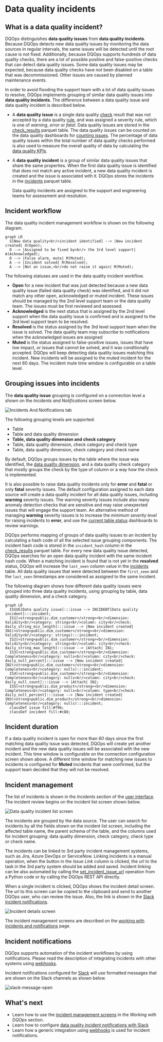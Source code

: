 # Data quality incidents

## What is a data quality incident?

DQOps distinguishes **data quality issues** from **data quality incidents**. Because DQOps detects new data quality issues
by monitoring the data sources in regular intervals, the same issues will be detected until the root cause is not fixed.
Additionally, because DQOps supports hundreds of data quality checks, there are a lot of possible positive and false-positive
checks that can detect data quality issues.
Some data quality issues may be expected, because data quality checks have not been disabled on a table that was decommissioned.
Other issues are caused by planned maintenance events. 

In order to avoid flooding the support team with a lot of data quality issues to resolve, DQOps implements
grouping of similar data quality issues into **data quality incidents**. The difference between a data quality issue
and data quality incident is described below.

 -  A **data quality issue** is a single data quality [check](../checks/index.md) result that was not accepted by 
    a data quality [rule](../rules/rules.md), and was assigned a severity rule, which is one of *warning*, *error* or *fatal*.
    Data quality issues are stored in the [check_results](../../reference/parquetfiles/check_results.md) parquet table.
    The data quality issues can be counted on the data quality dashboards for [counting issues](../data-quality-dashboards/data-quality-dashboards.md#data-quality-issues-count).
    The percentage of data quality issues within the total number of data quality checks performed is also
    used to measure the overall quality of data by calculating the [data quality KPIs](../data-quality-kpis.md).
 
 -  A **data quality incident** is a group of similar data quality issues that share the same properties. 
    When the first data quality issue is identified that does not match any active incident, a new data quality incident is created
    and the issue is associated with it. DQOps stores the incidents in the [incidents](../../reference/parquetfiles/incidents.md)
    parquet table.

    Data quality incidents are assigned to the support and engineering teams for assessment and resolution. 


## Incident workflow
The data quality incident management workflow is shown on the following diagram.

``` mermaid
graph LR
  S[New data quality<br/>incident identified] --> |New incident created| O(Open);
  O --> |Assigned to be fixed by<br/> the 3rd level support| A(Acknowledged);
  O --> |False alarm, mute| M(Muted);
  A --> |Incident solved| R(Resolved);
  A --> |Not an issue,<br/>do not raise it again| M(Muted);
```

The following statuses are used in the data quality incident workflow.

- **Open** for a new incident that was just detected because a new data quality issue (failed data quality check)
  was identified, and it did not match any other open, acknowledged or muted incident. These issues should be
  managed by the 2nd level support team or the data quality team. The issues must be first reviewed and assessed.
- **Acknowledged** is the next status that is assigned by the 2nd level support when the data quality issue is confirmed
  and is assigned to the 3rd level support team to be resolved.
- **Resolved** is the status assigned by the 3rd level support team when the issue is solved. The data quality team
  may subscribe to notifications when the acknowledged issues are assigned
- **Muted** is the status assigned to false-positive issues, issues that have low impact, or issues that cannot be solved,
  and it was conditionally accepted. DQOps will keep detecting data quality issues matching this incident.
  New incidents will be assigned to the muted incident for the next 60 days. The incident mute time window is configurable
  on a table level.


## Grouping issues into incidents
The **data quality issue** grouping is configured on a connection level a shown on the *Incidents and Notifications* screen below.

![Incidents And Notifications tab](https://dqops.com/docs/images/working-with-dqo/incidents-and-notifications/incidents-and-notifications-settings.png)

The following grouping levels are supported:

- Table
- Table and data quality dimension
- **Table, data quality dimension and check category**
- Table, data quality dimension, check category and check type
- Table, data quality dimension, check category and check name

By default, DQOps groups issues by the table where the issue was identified, the [data quality dimension](../data-quality-dimensions/data-quality-dimensions.md),
and a data quality check category that mostly groups the check by the type of column or a way how the check is implemented.

It is also possible to raise data quality incidents only for **error** and **fatal** or only **fatal** severity issues.
The default configuration assigned to each data source will create a data quality incident for all data quality issues,
including **warning** severity issues. The warning severity issues include also many anomaly detection checks that are
sensitive and may raise unexpected issues that will engage the support team. An alternative method of managing **warning** severity
issues is to increase the *minimum severity level* for raising incidents to **error**, and use the
[current table status](../data-quality-dashboards/data-quality-dashboards.md#current-table-status) dashboards to review warnings.

DQOps performs mapping of groups of data quality issues to an incident by calculating a hash code of all the selected
issue grouping components. The incident hash code is stored in the `incident_hash` column
in the [check_results](../../reference/parquetfiles/check_results.md) parquet table. For every new data quality issue detected,
DQOps searches for an open data quality incident with the same incident hash code. When a matching incident is found
that is not yet in the **resolved** status, DQOps will increase the `last_seen` column value
in the [incidents](../../reference/parquetfiles/incidents.md) table. All data quality issues that were detected
between the `first_seen` and the `last_seen` timestamps are considered as assigned to the same incident.

The following diagram shows how different data quality issues were grouped into three data quality incidents,
using grouping by table, data quality dimension, and a check category.

``` mermaid
graph LR
  ISSUE[Data quality issue]:::issue --> INCIDENT[Data quality incident]:::incident;
  IS1[<strong>public.dim_customer</strong><br/>dimension: Validity<br/>category: strings<br/>column: city<br/>check: daily_string_min_length]:::issue --> |New incident created| IN1(<strong>public.dim_customer</strong><br/>dimension: Validity<br/>category: strings):::incident;
  IS2[<strong>public.dim_customer</strong><br/>dimension: Validity<br/>category: strings<br/>column: city<br/>check: daily_string_max_length]:::issue --> |Attach| IN1;
  IS3[<strong>public.dim_customer</strong><br/>dimension: Completeness<br/>category: nulls<br/>column: city<br/>check: daily_null_percent]:::issue --> |New incident created| IN2(<strong>public.dim_customer</strong><br/>dimension: Completeness<br/>category: nulls):::incident;
  IS4[<strong>public.dim_customer</strong><br/>dimension: Completeness<br/>category: nulls<br/>column: city<br/>check: daily_null_count]:::issue --> |Attach| IN2;
  IS5[<strong>public.dim_product</strong><br/>dimension: Completeness<br/>category: nulls<br/>column: type<br/>check: daily_null_percent]:::issue --> |New incident created| IN3(<strong>public.dim_product</strong><br/>dimension: Completeness<br/>category: nulls):::incident;
  classDef issue fill:#f96;
  classDef incident fill:#c88;
```


## Incident duration
If a data quality incident is open for more than *60* days since the first matching data quality issue was detected,
DQOps will create yet another incident and the new data quality issues will be associated with the new incident. 
This time window is configurable on the connection configuration screen shown above.
A different time window for matching new issues to incidents is configured for **Muted** incidents that were confirmed,
but the support team decided that they will not be resolved.


## Incident management
The list of incidents is shown in the *Incidents* section of the [user interface](../user-interface-overview.md).
The incident review begins on the incident list screen shown below.

![Data quality incident list screen](https://dqops.com/docs/images/working-with-dqo/incidents-and-notifications/incidents-screen.png)

The incidents are grouped by the data source. The user can search for incidents by all the fields shown on the incident list screen,
including the affected table name, the parent schema of the table, and the columns used for incident grouping: data quality dimension,
check category, check type or check name.

The incidents can be linked to 3rd party incident management systems, such as Jira, Azure DevOps or ServiceNow. 
Linking incidents is a manual operation, when the button in the *Issue Link* column is clicked, the url to the task in 
the 3rd party system should be added and saved. Incident linking can be also automated by calling 
the [set_incident_issue_url](../../client/operations/incidents.md#set_incident_issue_url) operation from a Python
code or by calling the DQOps REST API directly.

When a single incident is clicked, DQOps shows the incident detail screen. The url to this screen can be copied
to the clipboard and send to another DQOps user, who can review the issue. Also, the link is shown
in the [Slack incident notifications](../../integrations/slack/configuring-slack-notifications.md).

![Incident details screen](https://dqops.com/docs/images/working-with-dqo/incidents-and-notifications/incident-details-screen.png)

The incident management screens are described on the 
[working with incidents and notifications](../../working-with-dqo/managing-data-quality-incidents-with-dqops.md) page.


## Incident notifications
DQOps supports automation of the incident workflows by using notifications.
Please read the description of integrating incidents with other systems using [webhooks](../../integrations/webhooks/index.md).

Incident notifications configured for [Slack](../../integrations/slack/configuring-slack-notifications.md) will
use formatted messages that are shown on the Slack channels as shown below.

![slack-message-open](https://dqops.com/docs/images/working-with-dqo/incidents-and-notifications/configuring-slack-notifications/slack-message-open.png)


## What's next

- Learn how to use the [incident management screens](../../working-with-dqo/managing-data-quality-incidents-with-dqops.md)
  in the *Working with DQOps* section.
- Learn how to configure [data quality incident notifications with Slack](../../integrations/slack/configuring-slack-notifications.md)
- Learn how a generic integration using [webhooks](../../integrations/webhooks/index.md) is used for incident notifications.


